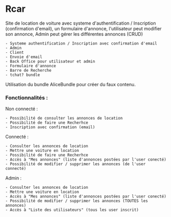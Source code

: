 # Rcar

Site de location de voiture avec systeme d'authentification / Inscription 
(confirmation d'email), un formulaire d'annonce, l'utilisateur peut modifier son annonce, Admin peut gérer les différentes annonces (CRUD)

	- Systeme authentification / Inscription avec confirmation d'email
	- Admin
	- Client 
	- Envoie d'email
	- Back Office pour utilisateur et admin
	- Formulaire d'annonce 
	- Barre de Recherche
	- tchat? bundle 
	
Utilisation du bundle AliceBundle pour créer du faux contenu.

### Fonctionnalités :

Non connecté : 

    - Possibilité de consulter les annonces de location
    - Possibilité de faire une Recherhce
    - Inscription avec confirmation (email)
    
Connecté :

    - Consulter les annonces de location
    - Mettre une voiture en location
    - Possibilité de faire une Recherhce
    - Accès à "Mes annonces" (liste d'annonces postées par l'user conecté)
    - Possibilité de modifier / supprimer les annonces (de l'user connecté)   
    
Admin :

    - Consulter les annonces de location
    - Mettre une voiture en location
    - Accès à "Mes annonces" (liste d'annonces postées par l'user conecté)
    - Possibilité de modifier / supprimer les annonces (TOUTES les annonces) 
    - Accès à "Liste des utilisateurs" (tous les user inscrit)